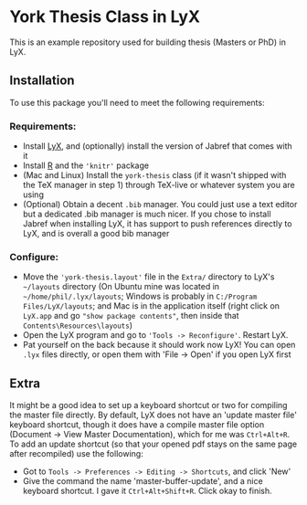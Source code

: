 York Thesis Class in LyX
========================

This is an example repository used for building thesis (Masters or PhD) in LyX.

Installation
------------------------

To use this package you'll need to meet the following requirements:

### Requirements: 

- Install [LyX](http://www.lyx.org/), and (optionally) install the version
  of Jabref that comes with it
- Install [R](http://www.r-project.org/) and the `'knitr'` package 
- (Mac and Linux) Install the `york-thesis` class (if it wasn't shipped with
  the TeX manager in step 1) through TeX-live or whatever system you are using
- (Optional) Obtain a decent `.bib` manager. You could just use
  a text editor but a dedicated .bib manager is much nicer. If you chose to
  install Jabref when installing LyX, it has support to push references 
  directly to LyX, and is overall a good bib manager

### Configure:

- Move the `'york-thesis.layout'` file in the `Extra/` directory 
   to LyX's `~/layouts` directory (On Ubuntu mine was located in 
   `~/home/phil/.lyx/layouts`; Windows is probably in
   `C:/Program Files/LyX/layouts`; and Mac is in the application itself 
   (right click on `LyX.app` and go `"show package contents"`, then inside that
   `Contents\Resources\layouts`)
- Open the LyX program and go to `'Tools -> Reconfigure'`. Restart LyX.
- Pat yourself on the back because it should work now LyX! You can open 
   `.lyx` files directly, or open them with 'File -> Open' if you open LyX first


Extra
-----------------------

It might be a good idea to set up a keyboard shortcut or two for compiling the master file directly.
By default, LyX does not have an 'update master file' keyboard shortcut, though it does have a 
compile master file option (Document -> View Master Documentation), which for me was `Ctrl+Alt+R`. To 
add an update shortcut (so that your opened pdf stays on the same page after recompiled) use the 
following:

- Got to `Tools -> Preferences -> Editing -> Shortcuts`, and click 'New'
- Give the command the name 'master-buffer-update', and a nice keyboard shortcut. 
  I gave it `Ctrl+Alt+Shift+R`. Click okay to finish.


